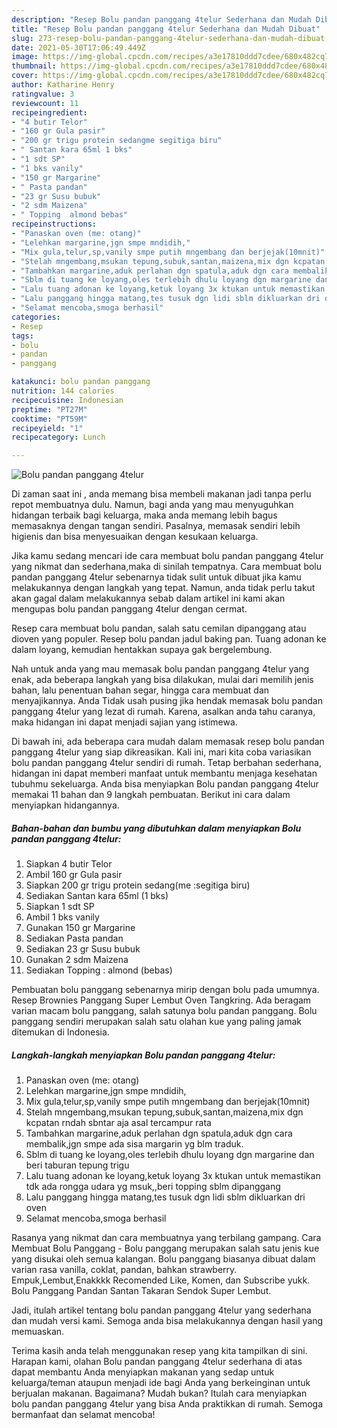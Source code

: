 ```yaml
---
description: "Resep Bolu pandan panggang 4telur Sederhana dan Mudah Dibuat"
title: "Resep Bolu pandan panggang 4telur Sederhana dan Mudah Dibuat"
slug: 273-resep-bolu-pandan-panggang-4telur-sederhana-dan-mudah-dibuat
date: 2021-05-30T17:06:49.449Z
image: https://img-global.cpcdn.com/recipes/a3e17810ddd7cdee/680x482cq70/bolu-pandan-panggang-4telur-foto-resep-utama.jpg
thumbnail: https://img-global.cpcdn.com/recipes/a3e17810ddd7cdee/680x482cq70/bolu-pandan-panggang-4telur-foto-resep-utama.jpg
cover: https://img-global.cpcdn.com/recipes/a3e17810ddd7cdee/680x482cq70/bolu-pandan-panggang-4telur-foto-resep-utama.jpg
author: Katharine Henry
ratingvalue: 3
reviewcount: 11
recipeingredient:
- "4 butir Telor"
- "160 gr Gula pasir"
- "200 gr trigu protein sedangme segitiga biru"
- " Santan kara 65ml 1 bks"
- "1 sdt SP"
- "1 bks vanily"
- "150 gr Margarine"
- " Pasta pandan"
- "23 gr Susu bubuk"
- "2 sdm Maizena"
- " Topping  almond bebas"
recipeinstructions:
- "Panaskan oven (me: otang)"
- "Lelehkan margarine,jgn smpe mndidih,"
- "Mix gula,telur,sp,vanily smpe putih mngembang dan berjejak(10mnit)"
- "Stelah mngembang,msukan tepung,subuk,santan,maizena,mix dgn kcpatan rndah sbntar aja asal tercampur rata"
- "Tambahkan margarine,aduk perlahan dgn spatula,aduk dgn cara membalik,jgn smpe ada sisa margarin yg blm traduk."
- "Sblm di tuang ke loyang,oles terlebih dhulu loyang dgn margarine dan beri taburan tepung trigu"
- "Lalu tuang adonan ke loyang,ketuk loyang 3x ktukan untuk memastikan tdk ada rongga udara yg msuk,,beri topping sblm dipanggang"
- "Lalu panggang hingga matang,tes tusuk dgn lidi sblm dikluarkan dri oven"
- "Selamat mencoba,smoga berhasil"
categories:
- Resep
tags:
- bolu
- pandan
- panggang

katakunci: bolu pandan panggang 
nutrition: 144 calories
recipecuisine: Indonesian
preptime: "PT27M"
cooktime: "PT59M"
recipeyield: "1"
recipecategory: Lunch

---
```



![Bolu pandan panggang 4telur](https://img-global.cpcdn.com/recipes/a3e17810ddd7cdee/680x482cq70/bolu-pandan-panggang-4telur-foto-resep-utama.jpg)

Di zaman  saat ini , anda memang bisa membeli makanan jadi tanpa perlu repot membuatnya dulu. Namun, bagi anda yang mau menyuguhkan hidangan terbaik bagi keluarga, maka anda memang lebih bagus memasaknya dengan tangan sendiri. Pasalnya, memasak sendiri lebih higienis dan bisa menyesuaikan dengan kesukaan keluarga.

Jika kamu sedang mencari ide cara membuat bolu pandan panggang 4telur yang nikmat dan sederhana,maka di sinilah tempatnya. Cara membuat bolu pandan panggang 4telur  sebenarnya tidak sulit untuk dibuat jika kamu melakukannya dengan langkah yang tepat. Namun, anda tidak perlu takut akan gagal dalam melakukannya 
sebab dalam artikel ini kami akan mengupas bolu pandan panggang 4telur dengan cermat.  

Resep cara membuat bolu pandan, salah satu cemilan dipanggang atau dioven yang populer. Resep bolu pandan jadul baking pan. Tuang adonan ke dalam loyang, kemudian hentakkan supaya gak bergelembung.

Nah untuk anda yang mau memasak bolu pandan panggang 4telur yang enak, ada beberapa langkah yang bisa dilakukan, mulai dari memilih jenis bahan, lalu penentuan bahan segar, hingga cara membuat dan menyajikannya. Anda Tidak usah pusing jika hendak memasak bolu pandan panggang 4telur yang lezat di rumah. Karena, asalkan anda  tahu caranya, maka hidangan ini dapat menjadi sajian yang istimewa.

Di bawah ini, ada beberapa cara mudah dalam memasak resep bolu pandan panggang 4telur yang siap dikreasikan. Kali ini, mari kita coba variasikan bolu pandan panggang 4telur sendiri di rumah. Tetap berbahan sederhana, hidangan ini dapat memberi manfaat untuk membantu menjaga kesehatan tubuhmu sekeluarga. Anda bisa menyiapkan Bolu pandan panggang 4telur memakai 11 bahan dan 9 langkah pembuatan. Berikut ini cara dalam menyiapkan hidangannya.

<!--inarticleads1-->

##### Bahan-bahan dan bumbu yang dibutuhkan dalam menyiapkan Bolu pandan panggang 4telur:

1. Siapkan 4 butir Telor
1. Ambil 160 gr Gula pasir
1. Siapkan 200 gr trigu protein sedang(me :segitiga biru)
1. Sediakan  Santan kara 65ml (1 bks)
1. Siapkan 1 sdt SP
1. Ambil 1 bks vanily
1. Gunakan 150 gr Margarine
1. Sediakan  Pasta pandan
1. Sediakan 23 gr Susu bubuk
1. Gunakan 2 sdm Maizena
1. Sediakan  Topping : almond (bebas)


Pembuatan bolu panggang sebenarnya mirip dengan bolu pada umumnya. Resep Brownies Panggang Super Lembut Oven Tangkring. Ada beragam varian macam bolu panggang, salah satunya bolu pandan panggang. Bolu panggang sendiri merupakan salah satu olahan kue yang paling jamak ditemukan di Indonesia. 

<!--inarticleads2-->

##### Langkah-langkah menyiapkan Bolu pandan panggang 4telur:

1. Panaskan oven (me: otang)
1. Lelehkan margarine,jgn smpe mndidih,
1. Mix gula,telur,sp,vanily smpe putih mngembang dan berjejak(10mnit)
1. Stelah mngembang,msukan tepung,subuk,santan,maizena,mix dgn kcpatan rndah sbntar aja asal tercampur rata
1. Tambahkan margarine,aduk perlahan dgn spatula,aduk dgn cara membalik,jgn smpe ada sisa margarin yg blm traduk.
1. Sblm di tuang ke loyang,oles terlebih dhulu loyang dgn margarine dan beri taburan tepung trigu
1. Lalu tuang adonan ke loyang,ketuk loyang 3x ktukan untuk memastikan tdk ada rongga udara yg msuk,,beri topping sblm dipanggang
1. Lalu panggang hingga matang,tes tusuk dgn lidi sblm dikluarkan dri oven
1. Selamat mencoba,smoga berhasil


Rasanya yang nikmat dan cara membuatnya yang terbilang gampang. Cara Membuat Bolu Panggang - Bolu panggang merupakan salah satu jenis kue yang disukai oleh semua kalangan. Bolu panggang biasanya dibuat dalam varian rasa vanilla, coklat, pandan, bahkan strawberry. Empuk,Lembut,Enakkkk Recomended Like, Komen, dan Subscribe yukk. Bolu Panggang Pandan Santan Takaran Sendok Super Lembut. 

Jadi, itulah artikel tentang  bolu pandan panggang 4telur  yang sederhana dan mudah versi kami. Semoga anda bisa melakukannya dengan hasil yang memuaskan. 

Terima kasih anda telah menggunakan resep yang kita tampilkan di sini. Harapan kami, olahan  Bolu pandan panggang 4telur sederhana di atas dapat membantu Anda menyiapkan makanan yang sedap untuk keluarga/teman ataupun menjadi ide bagi Anda yang berkeinginan untuk berjualan makanan. Bagaimana? Mudah bukan? Itulah cara menyiapkan bolu pandan panggang 4telur yang bisa Anda praktikkan di rumah. Semoga bermanfaat dan selamat mencoba!

